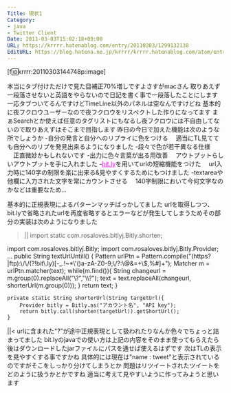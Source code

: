 ```yaml
---
Title: 現状1
Category:
- java
- Twitter Client
Date: 2011-03-03T15:02:18+09:00
URL: https://krrrr.hatenablog.com/entry/20110303/1299132138
EditURL: https://blog.hatena.ne.jp/krrrr/krrrr.hatenablog.com/atom/entry/11696248318756263093
---
```


[f:id:krrrr:20110303144748p:image]

本当にタブ付けただけで見た目補正70%増しですよさすがmacさん
取りあえず一段落させないと英語をやらないので日記を書く事で一段落したことにします
一応タブついてるんですけどTimeLine以外のパネルは空なんですけどね
基本的に夜フクロウユーザーなので夜フクロウをリスペクトした作りになってます
まぁSearchとか使えば任意のタグリストにもなるし夜フクロウには不自由してないので取りあえずはそこまで目指します
昨日の今日で加えた機能は次のような所でしょうか
-自分の発言と自分へのリプライに色をつける
　適当にTL見てても自分へのリプを発見出来るようになりました
-段々で色が若干異なる仕様
　正直微妙かもしれないです
-出力に色々言葉が出る用改善
　アウトプットらしいアウトプットを手に入れました
-<a href="http://bit.ly/" style="color:#ff00ff">bit.ly</a>を用いてurlの短縮機能をつけた
　url入力時に140字の制限を楽に出来る&見やすくするためにもつけました
-textareaや他欄に入力された文字を常にカウントさせる
　140字制限において今何文字なのかなどは重要なため…

基本的に正規表現によるパターンマッチばっかしてました
urlを取得しつつ、bit.lyで省略されたurlを再度省略するとエラーなどが発生してしまうためその部分の実装は次のようになりました
>||
import static com.rosaloves.bitlyj.Bitly.shorten;

import com.rosaloves.bitlyj.Bitly;
import com.rosaloves.bitlyj.Bitly.Provider;
…
public String textUrlUntill() {
		Pattern urlPtn = Pattern.compile("(https?|ftp):\\/\\/(?!bit\\.ly)[-_.!~*\\'()a-zA-Z0-9;\\/?:\\@&=+\\$,%#]+");
		Matcher m = urlPtn.matcher(text);
		while(m.find()){
			String changeurl = m.group(0).replaceAll("\\?","\\\\?");
			text = text.replaceAll(changeurl, shorterUrl(m.group(0)));
		}
		return text;
	}
	
	private static String shorterUrl(String targetUrl){
		Provider bitly = Bitly.as("アカウント名", "API key");
		return bitly.call(shorten(targetUrl)).getShortUrl();
	}
||<
urlに含まれた"?"が途中正規表現として扱われたりなんか色々でちょっと詰まってました
bit.lyのjavaでの使い方は上記の内容をそのまま使ってもらえたら後はダウンロードしたjarファイルにパスを通せば使えるはずです
次はTLの表示を見やすくする事ですかね
具体的には現在は"name : tweet"と表示されているのですがそこをしっかり分けてしまうとか
問題はリツイートされたツイートをどのように扱うかとかですね
適当に考えて見やすいように作ってみようと思います
